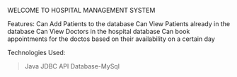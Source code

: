WELCOME TO HOSPITAL MANAGEMENT SYSTEM

Features:
Can Add Patients to the database
Can View Patients already in the database
Can View Doctors in the hospital database
Can book appointments for the doctos based on their availability on a certain day

Technologies Used:
>Java
>JDBC API
>Database-MySql
